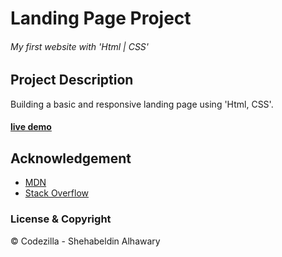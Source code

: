 # Landing Page Project

###### _My first website with 'Html | CSS'_

## Project Description

Building a basic and responsive landing page using 'Html, CSS'.

#### [live demo](https://shehab267.github.io/Codezilla-landing-page/)

## Acknowledgement

- [MDN](https://developer.mozilla.org/en-US/ " Mozilla Developer Network")
- [Stack Overflow](https://stackoverflow.com/ "Stack Overflow")

### License & Copyright

© Codezilla - Shehabeldin Alhawary
